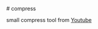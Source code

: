 # compress

small compress tool from [Youtube](https://www.youtube.com/watch?v=cSD3HzkvQoI&list=PL5dTjWUk_cPYuhHm9_QImW7_u4lr5d6zO)
